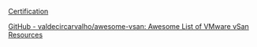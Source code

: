 
[Certification](https://www.vmware.com/learning/certification.html)

[GitHub - valdecircarvalho/awesome-vsan: Awesome List of VMware vSan Resources](https://github.com/valdecircarvalho/awesome-vsan)
